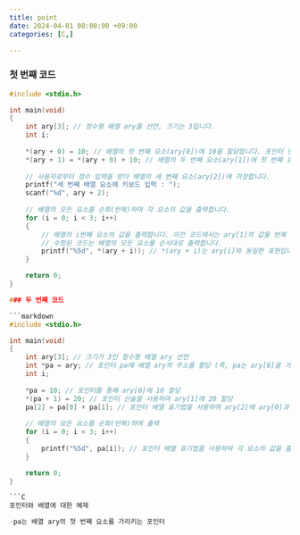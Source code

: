 ```yaml
---
title: point
date: 2024-04-01 00:00:00 +09:00
categories: [C,]

---
```

### 첫 번째 코드
```C
#include <stdio.h>

int main(void)
{
    int ary[3]; // 정수형 배열 ary를 선언, 크기는 3입니다.
    int i;
    
    *(ary + 0) = 10; // 배열의 첫 번째 요소(ary[0])에 10을 할당합니다. 포인터 연산을 사용.
    *(ary + 1) = *(ary + 0) + 10; // 배열의 두 번째 요소(ary[1])에 첫 번째 요소의 값에 10을 더한 값을 할당합니다.
    
    // 사용자로부터 정수 입력을 받아 배열의 세 번째 요소(ary[2])에 저장합니다.
    printf("세 번째 배열 요소에 키보드 입력 : ");
    scanf("%d", ary + 2);
    
    // 배열의 모든 요소를 순회(반복)하며 각 요소의 값을 출력합니다.
    for (i = 0; i < 3; i++)
    {
        // 배열의 i번째 요소의 값을 출력합니다. 이전 코드에서는 ary[1]의 값을 반복 출력했지만,
        // 수정된 코드는 배열의 모든 요소를 순서대로 출력합니다.
        printf("%5d", *(ary + i)); // *(ary + i)는 ary[i]와 동일한 표현입니다.
    }

    return 0;
}

### 두 번째 코드

```markdown
#include <stdio.h>

int main(void)
{
    int ary[3]; // 크기가 3인 정수형 배열 ary 선언
    int *pa = ary; // 포인터 pa에 배열 ary의 주소를 할당 (즉, pa는 ary[0]을 가리킴)
    int i;
    
    *pa = 10; // 포인터를 통해 ary[0]에 10 할당
    *(pa + 1) = 20; // 포인터 산술을 사용하여 ary[1]에 20 할당
    pa[2] = pa[0] + pa[1]; // 포인터 배열 표기법을 사용하여 ary[2]에 ary[0]과 ary[1]의 합 할당
    
    // 배열의 모든 요소를 순회(반복)하며 출력
    for (i = 0; i < 3; i++)
    {
        printf("%5d", pa[i]); // 포인터 배열 표기법을 사용하여 각 요소의 값을 출력
    }

    return 0;
}

```C
포인터와 배열에 대한 예제

-pa는 배열 ary의 첫 번째 요소를 가리키는 포인터